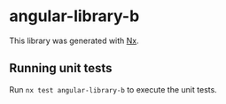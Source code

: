 # angular-library-b

This library was generated with [Nx](https://nx.dev).

## Running unit tests

Run `nx test angular-library-b` to execute the unit tests.
